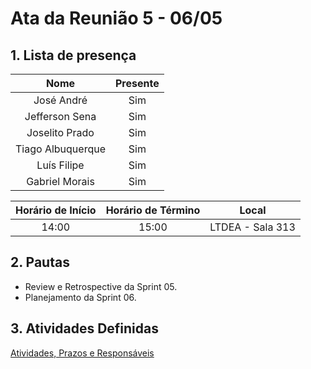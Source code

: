 # Ata da Reunião 5 - 06/05

## 1. Lista de presença

| Nome | Presente |
|:----:|:--------:|
| José André | Sim |
| Jefferson Sena | Sim |
| Joselito Prado | Sim |
| Tiago Albuquerque | Sim |
| Luís Filipe| Sim |
| Gabriel Morais | Sim |

| Horário de Início | Horário de Término | Local |
|:-----------------:|:------------------:|:-----:|
| 14:00 | 15:00 | LTDEA - Sala 313 |

## 2. Pautas

* Review e Retrospective da Sprint 05.
* Planejamento da Sprint 06.

## 3. Atividades Definidas

[Atividades, Prazos e Responsáveis](https://residenciaticbrisa.github.io/T2G7-Revista-Darcy/sprints/sprint06/planejamento/)
